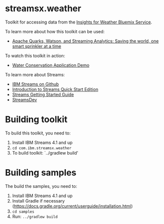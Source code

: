 # streamsx.weather

Toolkit for accessing data from the [Insights for Weather Bluemix Service](https://console.ng.bluemix.net/catalog/services/insights-for-weather).  

To learn more about how this toolkit can be used:

* [Apache Quarks, Watson, and Streaming Analytics: Saving the world, one smart sprinkler at a time](https://developer.ibm.com/bluemix/2016/06/01/better-analytics-with-apache-quarks/)

To watch this toolkit in action:

* [Water Conservation Application Demo](https://www.youtube.com/watch?v=Rvc1CqNJkOA)

To learn more about Streams:

* [IBM Streams on Github](http://ibmstreams.github.io)
* [Introduction to Streams Quick Start Edition](http://ibmstreams.github.io/streamsx.documentation/docs/4.1/qse-intro/)
* [Streams Getting Started Guide](http://ibmstreams.github.io/streamsx.documentation/docs/4.1/qse-getting-started/)
* [StreamsDev](https://developer.ibm.com/streamsdev/)


# Building toolkit
To build this toolkit, you need to:

1.  Install IBM Streams 4.1 and up
3.  `cd com.ibm.streamsx.weather`
4.  To build toolkit: `../gradlew build'

# Building samples
The build the samples, you need to:

1.  Install IBM Streams 4.1 and up
2.  Install Gradle if necessary (https://docs.gradle.org/current/userguide/installation.html)
3.  `cd samples`
4.  Run: `../gradlew build`
